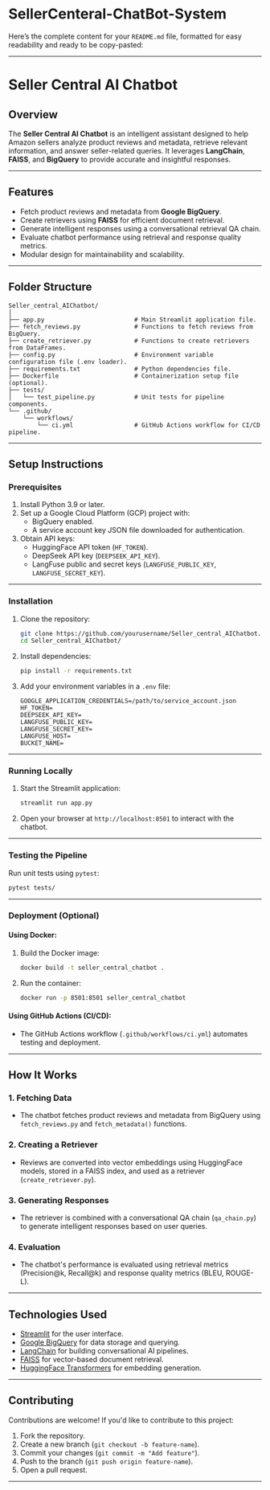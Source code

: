 # SellerCenteral-ChatBot-System
Here’s the complete content for your `README.md` file, formatted for easy readability and ready to be copy-pasted:

---

# **Seller Central AI Chatbot**

## **Overview**
The **Seller Central AI Chatbot** is an intelligent assistant designed to help Amazon sellers analyze product reviews and metadata, retrieve relevant information, and answer seller-related queries. It leverages **LangChain**, **FAISS**, and **BigQuery** to provide accurate and insightful responses.

---

## **Features**
- Fetch product reviews and metadata from **Google BigQuery**.
- Create retrievers using **FAISS** for efficient document retrieval.
- Generate intelligent responses using a conversational retrieval QA chain.
- Evaluate chatbot performance using retrieval and response quality metrics.
- Modular design for maintainability and scalability.

---

## **Folder Structure**

```plaintext
Seller_central_AIChatbot/
│
├── app.py                         # Main Streamlit application file.
├── fetch_reviews.py               # Functions to fetch reviews from BigQuery.
├── create_retriever.py            # Functions to create retrievers from DataFrames.
├── config.py                      # Environment variable configuration file (.env loader).
├── requirements.txt               # Python dependencies file.
├── Dockerfile                     # Containerization setup file (optional).
├── tests/
│   └── test_pipeline.py           # Unit tests for pipeline components.
└── .github/
    └── workflows/
        └── ci.yml                 # GitHub Actions workflow for CI/CD pipeline.
```

---

## **Setup Instructions**

### **Prerequisites**
1. Install Python 3.9 or later.
2. Set up a Google Cloud Platform (GCP) project with:
   - BigQuery enabled.
   - A service account key JSON file downloaded for authentication.
3. Obtain API keys:
   - HuggingFace API token (`HF_TOKEN`).
   - DeepSeek API key (`DEEPSEEK_API_KEY`).
   - LangFuse public and secret keys (`LANGFUSE_PUBLIC_KEY`, `LANGFUSE_SECRET_KEY`).

---

### **Installation**
1. Clone the repository:
   ```bash
   git clone https://github.com/yourusername/Seller_central_AIChatbot.git
   cd Seller_central_AIChatbot/
   ```

2. Install dependencies:
   ```bash
   pip install -r requirements.txt
   ```

3. Add your environment variables in a `.env` file:
   ```plaintext
   GOOGLE_APPLICATION_CREDENTIALS=/path/to/service_account.json
   HF_TOKEN=
   DEEPSEEK_API_KEY=
   LANGFUSE_PUBLIC_KEY=
   LANGFUSE_SECRET_KEY=
   LANGFUSE_HOST=
   BUCKET_NAME=
   ```

---

### **Running Locally**
1. Start the Streamlit application:
   ```bash
   streamlit run app.py
   ```

2. Open your browser at `http://localhost:8501` to interact with the chatbot.

---

### **Testing the Pipeline**
Run unit tests using `pytest`:
```bash
pytest tests/
```

---

### **Deployment (Optional)**

#### Using Docker:
1. Build the Docker image:
   ```bash
   docker build -t seller_central_chatbot .
   ```

2. Run the container:
   ```bash
   docker run -p 8501:8501 seller_central_chatbot
   ```

#### Using GitHub Actions (CI/CD):
- The GitHub Actions workflow (`.github/workflows/ci.yml`) automates testing and deployment.

---

## **How It Works**

### **1. Fetching Data**
- The chatbot fetches product reviews and metadata from BigQuery using `fetch_reviews.py` and `fetch_metadata()` functions.

### **2. Creating a Retriever**
- Reviews are converted into vector embeddings using HuggingFace models, stored in a FAISS index, and used as a retriever (`create_retriever.py`).

### **3. Generating Responses**
- The retriever is combined with a conversational QA chain (`qa_chain.py`) to generate intelligent responses based on user queries.

### **4. Evaluation**
- The chatbot's performance is evaluated using retrieval metrics (Precision@k, Recall@k) and response quality metrics (BLEU, ROUGE-L).

---

## **Technologies Used**
- [Streamlit](https://streamlit.io/) for the user interface.
- [Google BigQuery](https://cloud.google.com/bigquery) for data storage and querying.
- [LangChain](https://langchain.com/) for building conversational AI pipelines.
- [FAISS](https://faiss.ai/) for vector-based document retrieval.
- [HuggingFace Transformers](https://huggingface.co/) for embedding generation.

---

## **Contributing**
Contributions are welcome! If you'd like to contribute to this project:
1. Fork the repository.
2. Create a new branch (`git checkout -b feature-name`).
3. Commit your changes (`git commit -m "Add feature"`).
4. Push to the branch (`git push origin feature-name`).
5. Open a pull request.

---
